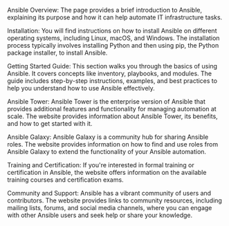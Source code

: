 Ansible Overview: The page provides a brief introduction to Ansible, explaining its purpose and how it can help automate IT infrastructure tasks.

Installation: You will find instructions on how to install Ansible on different operating systems, including Linux, macOS, and Windows. The installation process typically involves installing Python and then using pip, the Python package installer, to install Ansible.

Getting Started Guide: This section walks you through the basics of using Ansible. It covers concepts like inventory, playbooks, and modules. The guide includes step-by-step instructions, examples, and best practices to help you understand how to use Ansible effectively.

Ansible Tower: Ansible Tower is the enterprise version of Ansible that provides additional features and functionality for managing automation at scale. The website provides information about Ansible Tower, its benefits, and how to get started with it.

Ansible Galaxy: Ansible Galaxy is a community hub for sharing Ansible roles. The website provides information on how to find and use roles from Ansible Galaxy to extend the functionality of your Ansible automation.

Training and Certification: If you're interested in formal training or certification in Ansible, the website offers information on the available training courses and certification exams.

Community and Support: Ansible has a vibrant community of users and contributors. The website provides links to community resources, including mailing lists, forums, and social media channels, where you can engage with other Ansible users and seek help or share your knowledge.
